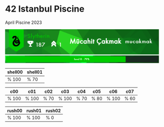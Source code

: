 # 42 Istanbul Piscine

April Piscine 2023

![alt text](https://github.com/mucahitcakmak/42-Piscine/blob/master/_ss/_profile.png)
![alt text](https://github.com/mucahitcakmak/42-Piscine/blob/master/_ss/_levelbar.png)

shell00 | shell01 |
--- | --- |
% 100 | % 70 |

c00 | c01 | c02 | c03 | c04 | c05 | c06 | c07 |
| --- |--- |--- |--- |--- |--- |--- |---
| % 100 | % 100 | % 70 | % 100 | % 70 | % 80 | % 100 | % 60 |

| rush00 | rush01 | rush02 |
--- | --- | --- |
| % 100 | % 100 | % 0 |
